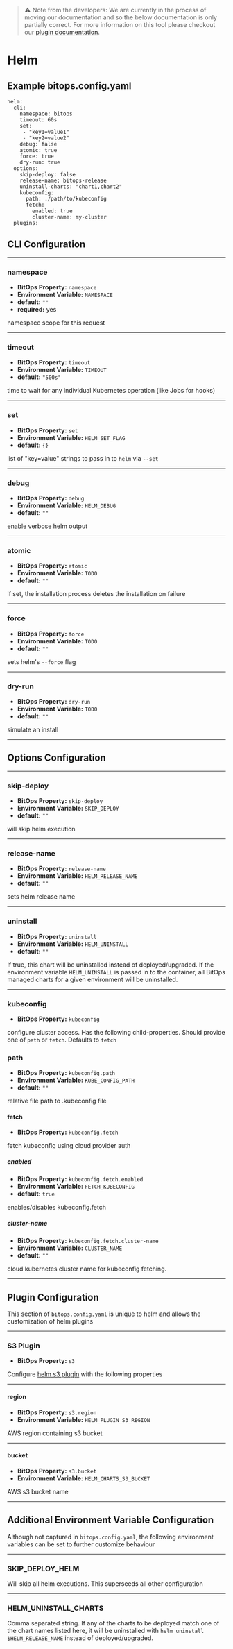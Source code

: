 > ⚠️ Note from the developers: We are currently in the process of moving our documentation and so the below documentation is only partially correct. For more information on this tool please checkout our [plugin documentation](https://github.com/bitops-plugins/helm).

# Helm

## Example bitops.config.yaml
```
helm:
  cli:
    namespace: bitops
    timeout: 60s
    set:
     - "key1=value1"
     - "key2=value2"
    debug: false
    atomic: true
    force: true
    dry-run: true
  options:
    skip-deploy: false
    release-name: bitops-release
    uninstall-charts: "chart1,chart2"
    kubeconfig:
      path: ./path/to/kubeconfig
      fetch:
        enabled: true
        cluster-name: my-cluster
  plugins:
```

## CLI Configuration

-------------------
### namespace
* **BitOps Property:** `namespace`
* **Environment Variable:** `NAMESPACE`
* **default:** `""`
* **required:** yes

namespace scope for this request

-------------------
### timeout
* **BitOps Property:** `timeout`
* **Environment Variable:** `TIMEOUT`
* **default:** `"500s"`

time to wait for any individual Kubernetes operation (like Jobs for hooks) 

-------------------
### set
* **BitOps Property:** `set`
* **Environment Variable:** `HELM_SET_FLAG`
* **default:** `{}`

list of "key=value" strings to pass in to `helm` via `--set`

-------------------
### debug
* **BitOps Property:** `debug`
* **Environment Variable:** `HELM_DEBUG`
* **default:** `""`

enable verbose helm output

-------------------
### atomic
* **BitOps Property:** `atomic`
* **Environment Variable:** `TODO`
* **default:** `""`

if set, the installation process deletes the installation on failure

-------------------
### force
* **BitOps Property:** `force`
* **Environment Variable:** `TODO`
* **default:** `""`

sets helm's `--force` flag

-------------------
### dry-run
* **BitOps Property:** `dry-run`
* **Environment Variable:** `TODO`
* **default:** `""`

simulate an install

-------------------
## Options Configuration

-------------------
### skip-deploy
* **BitOps Property:** `skip-deploy`
* **Environment Variable:** `SKIP_DEPLOY`
* **default:** `""`

will skip helm execution

-------------------
### release-name
* **BitOps Property:** `release-name`
* **Environment Variable:** `HELM_RELEASE_NAME`
* **default:** `""`

sets helm release name

-------------------
### uninstall
* **BitOps Property:** `uninstall`
* **Environment Variable:** `HELM_UNINSTALL`
* **default:** `""`

If true, this chart will be uninstalled instead of deployed/upgraded. If the environment variable `HELM_UNINSTALL` is passed in to the container, all BitOps managed charts for a given environment will be uninstalled.

-------------------
### kubeconfig
* **BitOps Property:** `kubeconfig`

configure cluster access. Has the following child-properties. Should provide one of `path` or `fetch`. Defaults to `fetch`

### path
* **BitOps Property:** `kubeconfig.path`
* **Environment Variable:** `KUBE_CONFIG_PATH`
* **default:** `""`

relative file path to .kubeconfig file

#### fetch
* **BitOps Property:** `kubeconfig.fetch`

fetch kubeconfig using cloud provider auth

##### enabled
* **BitOps Property:** `kubeconfig.fetch.enabled`
* **Environment Variable:** `FETCH_KUBECONFIG`
* **default:** `true`

enables/disables kubeconfig.fetch

##### cluster-name
* **BitOps Property:** `kubeconfig.fetch.cluster-name`
* **Environment Variable:** `CLUSTER_NAME`
* **default:** `""`

cloud kubernetes cluster name for kubeconfig fetching.

-------------------
## Plugin Configuration
This section of `bitops.config.yaml` is unique to helm and allows the customization of helm plugins

-------------------
### S3 Plugin
* **BitOps Property:** `s3`

Configure [helm s3 plugin](https://github.com/hypnoglow/helm-s3) with the following properties

-------------------
#### region
* **BitOps Property:** `s3.region`
* **Environment Variable:** `HELM_PLUGIN_S3_REGION`

AWS region containing s3 bucket

-------------------
#### bucket
* **BitOps Property:** `s3.bucket`
* **Environment Variable:** `HELM_CHARTS_S3_BUCKET`

AWS s3 bucket name

-------------------
## Additional Environment Variable Configuration
Although not captured in `bitops.config.yaml`, the following environment variables can be set to further customize behaviour

-------------------
### SKIP_DEPLOY_HELM
Will skip all helm executions. This superseeds all other configuration

-------------------
### HELM_UNINSTALL_CHARTS
Comma separated string. If any of the charts to be deployed match one of the chart names listed here, it will be uninstalled with `helm uninstall $HELM_RELEASE_NAME` instead of deployed/upgraded.